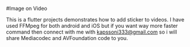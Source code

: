 #Image on Video

This is a flutter projects demonstrates how to add sticker to videos.
I have used FFMpeg for both android and iOS but if you want way more faster command then connect with me 
with kapssoni333@gmail.com so i will share Mediacodec and AVFoundation code to you.
